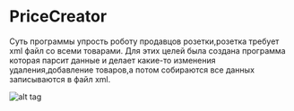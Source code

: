 # PriceCreator
Суть программы упрость роботу продавцов розетки,розетка требует xml файл со всеми товарами. Для этих целей была создана программа которая парсит данные и делает какие-то изменения удаления,добавление товаров,а потом собираются все данных записываются в файл xml.

![alt tag](https://cdn1.savepice.ru/uploads/2021/1/6/1c5d5725fdbc04294bfa9fd7abf82eaf-full.png)
